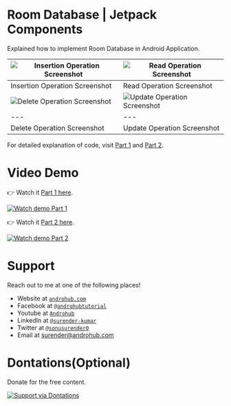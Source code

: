 # Room Database | Jetpack Components
Explained how to implement Room Database in Android Application.

![Insertion Operation Screenshot](https://i2.wp.com/www.androhub.com/wp-content/uploads/insertion_operation.jpg?resize=512%2C1024) | ![Read Operation Screenshot](https://i0.wp.com/www.androhub.com/wp-content/uploads/fetching_data.jpg?resize=512%2C1024)
---|---
Insertion Operation Screenshot | Read Operation Screenshot
![Delete Operation Screenshot](https://i0.wp.com/www.androhub.com/wp-content/uploads/delete_operation.jpg?resize=512%2C1024) | ![Update Operation Screenshot](https://i0.wp.com/www.androhub.com/wp-content/uploads/update_operation.jpg?resize=512%2C1024)
---|---
Delete Operation Screenshot | Update Operation Screenshot

For detailed explanation of code, visit [Part 1](https://www.androhub.com/room-database-android-jetpack-part-1/) and [Part 2](https://www.androhub.com/room-database-android-jetpack-part-2/).

# Video Demo
👉 Watch it <a href="https://youtu.be/2ebxa93YCGw">Part 1 here</a>.
<br>

[![Watch demo Part 1](http://i3.ytimg.com/vi/2ebxa93YCGw/hqdefault.jpg)](https://youtu.be/2ebxa93YCGw)
<br>

👉 Watch it <a href="https://youtu.be/9ky_kGAAUwg">Part 2 here</a>.
<br>

[![Watch demo Part 2](http://i3.ytimg.com/vi/9ky_kGAAUwg/hqdefault.jpg)](https://youtu.be/9ky_kGAAUwg)

# Support
Reach out to me at one of the following places!

- Website at <a href="http://www.androhub.com/" target="_blank">`androhub.com`</a>
- Facebook at <a href="https://www.facebook.com/androhubtutorial/" target="_blank">`@androhubtutorial`</a>
- Youtube at <a href="https://www.youtube.com/channel/UCHJh3E9mtRzbM3WVVl9glJg" target="_blank">`Androhub`</a>
- LinkedIn at <a href="https://www.linkedin.com/in/surender-kumar-681472a8?originalSubdomain=in" target="_blank">`@surender-kumar`</a>
- Twitter at <a href="https://twitter.com/sonusurender0/" target="_blank">`@sonusurender0`</a>
- Email at surender@androhub.com

# Dontations(Optional)
Donate for the free content.
<br>

[![Support via Dontations](https://www.paypalobjects.com/en_GB/i/btn/btn_donateCC_LG.gif)](https://www.paypal.com/cgi-bin/webscr?cmd=_donations&business=sonu.surendra0%40gmail.com&currency_code=USD&source=url)
